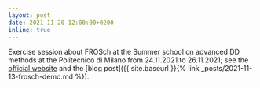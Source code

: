 ```yaml
---
layout: post
date: 2021-11-20 12:00:00+0200
inline: true
---
```


Exercise session about FROSch at the Summer school on advanced DD methods at the Politecnico di Milano from 24.11.2021 to 26.11.2021; see the [official website](https://gciara.wordpress.com/summer-school-on-dd-methods/) and the [blog post]({{ site.baseurl }}{% link _posts/2021-11-13-frosch-demo.md %}).
